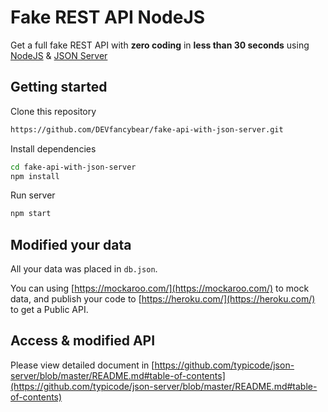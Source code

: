 # Fake REST API NodeJS

Get a full fake REST API with __zero coding__ in __less than 30 seconds__ using [NodeJS](https://nodejs.org/en/) & [JSON Server](https://github.com/typicode/json-server)

## Getting started

Clone this repository

```bash
https://github.com/DEVfancybear/fake-api-with-json-server.git
```

Install dependencies

```bash
cd fake-api-with-json-server
npm install
```

Run server

```bash
npm start
```




## Modified your data

All your data was placed in `db.json`. 

You can using [https://mockaroo.com/](https://mockaroo.com/) to mock data, and publish your code to [https://heroku.com/](https://heroku.com/) to get a Public API.

## Access & modified API

Please view detailed document in [https://github.com/typicode/json-server/blob/master/README.md#table-of-contents](https://github.com/typicode/json-server/blob/master/README.md#table-of-contents)

